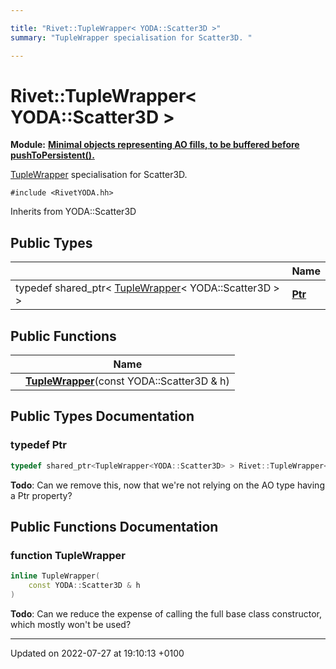 ```yaml
---

title: "Rivet::TupleWrapper< YODA::Scatter3D >"
summary: "TupleWrapper specialisation for Scatter3D. "

---
```


# Rivet::TupleWrapper< YODA::Scatter3D >

**Module:** **[Minimal objects representing AO fills, to be buffered before pushToPersistent().](http://example.org/modules/group__aotuples/)**



<a href="http://example.org/classes/classrivet_1_1tuplewrapper/">TupleWrapper</a> specialisation for Scatter3D. 


`#include <RivetYODA.hh>`

Inherits from YODA::Scatter3D

## Public Types

|                | Name           |
| -------------- | -------------- |
| typedef shared_ptr< <a href="http://example.org/classes/classrivet_1_1tuplewrapper/">TupleWrapper</a>< YODA::Scatter3D > > | **[Ptr](http://example.org/classes/classrivet_1_1tuplewrapper_3_01yoda_1_1scatter3d_01_4/#typedef-ptr)**  |

## Public Functions

|                | Name           |
| -------------- | -------------- |
| | **[TupleWrapper](http://example.org/classes/classrivet_1_1tuplewrapper_3_01yoda_1_1scatter3d_01_4/#function-tuplewrapper)**(const YODA::Scatter3D & h) |

## Public Types Documentation

### typedef Ptr

```cpp
typedef shared_ptr<TupleWrapper<YODA::Scatter3D> > Rivet::TupleWrapper< YODA::Scatter3D >::Ptr;
```


**Todo**: Can we remove this, now that we're not relying on the AO type having a Ptr property? 

## Public Functions Documentation

### function TupleWrapper

```cpp
inline TupleWrapper(
    const YODA::Scatter3D & h
)
```


**Todo**: Can we reduce the expense of calling the full base class constructor, which mostly won't be used? 

-------------------------------

Updated on 2022-07-27 at 19:10:13 +0100